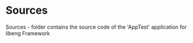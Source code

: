 # Sources
Sources - folder contains the source code of the 'AppTest' application for libeng Framework
